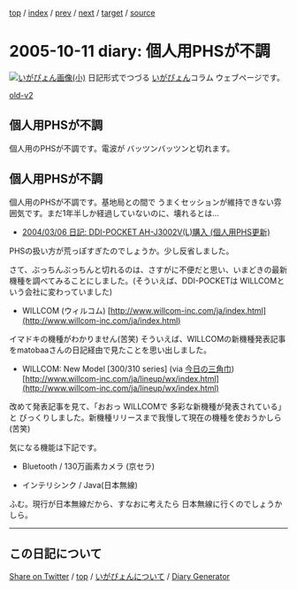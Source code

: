 [top](../index.html) 
 / [index](index.html) 
 / [prev](ig051010.html) 
 / [next](ig051014.html) 
 / [target](https://igapyon.github.io/diary/2005/ig051011.html) 
 / [source](https://github.com/igapyon/diary/blob/gh-pages/2005/ig051011.html.src.md) 

2005-10-11 diary: 個人用PHSが不調
=====================================================================================================
[![いがぴょん画像(小)](https://igapyon.github.io/diary/images/iga200306s.jpg "いがぴょん")](https://igapyon.github.io/diary/memo/memoigapyon.html) 日記形式でつづる [いがぴょん](https://igapyon.github.io/diary/memo/memoigapyon.html)コラム ウェブページです。

[old-v2](ig051011-orig.html)

## 個人用PHSが不調

個人用のPHSが不調です。電波が バッツンバッツンと切れます。


## 個人用PHSが不調

個人用のPHSが不調です。基地局との間で うまくセッションが維持できない雰囲気です。まだ1年半しか経過していないのに、壊れるとは…

* [2004/03/06 日記: DDI-POCKET AH-J3002V(L)購入 (個人用PHS更新)](../2004/ig040306.html)

PHSの扱い方が荒っぽすぎたのでしょうか。少し反省しました。

さて、ぶっちんぶっちんと切れるのは、さすがに不便だと思い、いまどきの最新機種を調べてみることにしました。(そういえば、DDI-POCKETは
WILLCOMという会社に変わっていました)

* WILLCOM (ウィルコム)
  [http://www.willcom-inc.com/ja/index.html](http://www.willcom-inc.com/ja/index.html)

イマドキの機種がわかりません(苦笑) そういえば、WILLCOMの新機種発表記事をmatobaaさんの日記経由で見たことを思い出しました。

* WILLCOM: New Model [300/310 series] (via [今日の三角巾](http://matobaa.tdiary.net/))
  [http://www.willcom-inc.com/ja/lineup/wx/index.html](http://www.willcom-inc.com/ja/lineup/wx/index.html)

改めて発表記事を見て、「おおっ WILLCOMで 多彩な新機種が発表されている」と びっくりしました。新機種リリースまで我慢して現在の機種を使おうかしら
(苦笑)

気になる機能は下記です。

* Bluetooth / 130万画素カメラ (京セラ)
  
* インテリシンク / Java(日本無線)

ふむ。現行が日本無線だから、すなおに考えたら 日本無線に行くのでしょうかしら。

----------------------------------------------------------------------------------------------------

## この日記について

[Share on Twitter](https://twitter.com/intent/tweet?hashtags=igapyon%2Cdiary%2C%E3%81%84%E3%81%8C%E3%81%B4%E3%82%87%E3%82%93&text=%E5%80%8B%E4%BA%BA%E7%94%A8PHS%E3%81%8C%E4%B8%8D%E8%AA%BF&url=https%3A%2F%2Figapyon.github.io%2Fdiary%2F2005%2Fig051011.html) / [top](../index.html) / [いがぴょんについて](https://igapyon.github.io/diary/memo/memoigapyon.html) / [Diary Generator](https://github.com/igapyon/igapyonv3)
